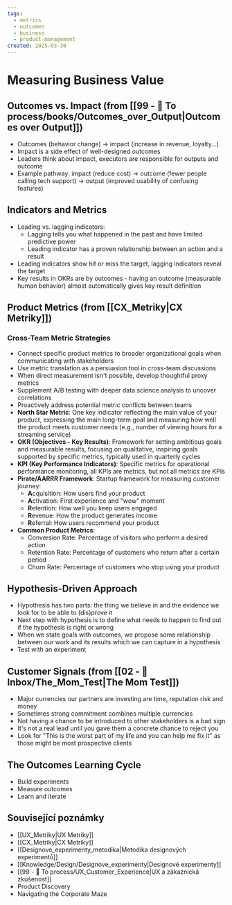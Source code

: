 ```yaml
---
tags:
  - metrics
  - outcomes
  - business
  - product-management
created: 2025-03-30
---
```

# Measuring Business Value

## Outcomes vs. Impact (from [[99 - 📄 To process/books/Outcomes_over_Output|Outcomes over Output]])
- Outcomes (behavior change) → impact (increase in revenue, loyalty...)
- Impact is a side effect of well-designed outcomes
- Leaders think about impact, executors are responsible for outputs and outcome
- Example pathway: impact (reduce cost) → outcome (fewer people calling tech support) → output (improved usability of confusing features)

## Indicators and Metrics
- Leading vs. lagging indicators:
  - Lagging tells you what happened in the past and have limited predictive power
  - Leading indicator has a proven relationship between an action and a result
- Leading indicators show hit or miss the target, lagging indicators reveal the target
- Key results in OKRs are by outcomes - having an outcome (measurable human behavior) almost automatically gives key result definition

## Product Metrics (from [[CX_Metriky|CX Metriky]])

### Cross-Team Metric Strategies
- Connect specific product metrics to broader organizational goals when communicating with stakeholders
- Use metric translation as a persuasion tool in cross-team discussions
- When direct measurement isn't possible, develop thoughtful proxy metrics
- Supplement A/B testing with deeper data science analysis to uncover correlations
- Proactively address potential metric conflicts between teams
- **North Star Metric**: One key indicator reflecting the main value of your product, expressing the main long-term goal and measuring how well the product meets customer needs (e.g., number of viewing hours for a streaming service)
- **OKR (Objectives - Key Results)**: Framework for setting ambitious goals and measurable results, focusing on qualitative, inspiring goals supported by specific metrics, typically used in quarterly cycles
- **KPI (Key Performance Indicators)**: Specific metrics for operational performance monitoring, all KPIs are metrics, but not all metrics are KPIs
- **Pirate/AARRR Framework**: Startup framework for measuring customer journey:
  - **A**cquisition: How users find your product
  - **A**ctivation: First experience and "wow" moment
  - **R**etention: How well you keep users engaged
  - **R**evenue: How the product generates income
  - **R**eferral: How users recommend your product
- **Common Product Metrics**:
  - Conversion Rate: Percentage of visitors who perform a desired action
  - Retention Rate: Percentage of customers who return after a certain period
  - Churn Rate: Percentage of customers who stop using your product

## Hypothesis-Driven Approach
- Hypothesis has two parts: the thing we believe in and the evidence we look for to be able to (dis)prove it
- Next step with hypothesis is to define what needs to happen to find out if the hypothesis is right or wrong
- When we state goals with outcomes, we propose some relationship between our work and its results which we can capture in a hypothesis
- Test with an experiment

## Customer Signals (from [[02 - 📩 Inbox/The_Mom_Test|The Mom Test]])
- Major currencies our partners are investing are time, reputation risk and money
- Sometimes strong commitment combines multiple currencies
- Not having a chance to be introduced to other stakeholders is a bad sign
- It's not a real lead until you gave them a concrete chance to reject you
- Look for "This is the worst part of my life and you can help me fix it" as those might be most prospective clients

## The Outcomes Learning Cycle
- Build experiments
- Measure outcomes
- Learn and iterate

## Související poznámky
- [[UX_Metriky|UX Metriky]]
- [[CX_Metriky|CX Metriky]]
- [[Designove_experimenty_metodika|Metodika designových experimentů]]
- [[Knowledge/Design/Designove_experimenty|Designové experimenty]]
- [[99 - 📄 To process/UX_Customer_Experience|UX a zákaznická zkušenost]]
- Product Discovery
- Navigating the Corporate Maze
